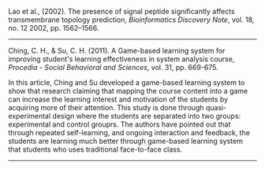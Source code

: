 Lao et al., (2002). The presence of signal peptide significantly affects transmembrane topology prediction, *Bioinformatics Discovery Note*, vol. 18, no. 12 2002, pp. 1562–1566.


---
Ching, C. H., & Su, C. H. (2011). A Game-based learning system for improving student's learning effectiveness in system analysis course, *Procedia - Social Behavioral and Sciences*, vol. 31, pp. 669-675.

In this article, Ching and Su developed a game-based learning system to show that research claiming that mapping the course content into a game can increase the learning interest and motivation of the students by acquiring more of their attention. This study is done through quasi-experimental design where the students are separated into two groups: experimental and control grouprs. The authors have pointed out that through repeated self-learning, and ongoing interaction and feedback, the students are learning much better through game-based learning system that students who uses traditional face-to-face class.



---
